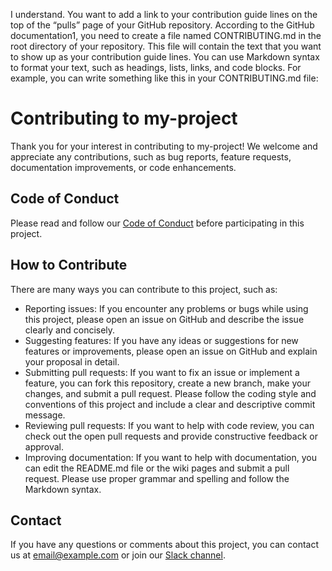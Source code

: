 I understand. You want to add a link to your contribution guide lines on the top of the “pulls” page of your GitHub repository. According to the GitHub documentation1, you need to create a file named CONTRIBUTING.md in the root directory of your repository. This file will contain the text that you want to show up as your contribution guide lines. You can use Markdown syntax to format your text, such as headings, lists, links, and code blocks. For example, you can write something like this in your CONTRIBUTING.md file:

# Contributing to my-project

Thank you for your interest in contributing to my-project! We welcome and appreciate any contributions, such as bug reports, feature requests, documentation improvements, or code enhancements.

## Code of Conduct

Please read and follow our [Code of Conduct](https://stackoverflow.com/questions/72929081/what-is-github-contributing-md-for) before participating in this project.

## How to Contribute

There are many ways you can contribute to this project, such as:

- Reporting issues: If you encounter any problems or bugs while using this project, please open an issue on GitHub and describe the issue clearly and concisely.
- Suggesting features: If you have any ideas or suggestions for new features or improvements, please open an issue on GitHub and explain your proposal in detail.
- Submitting pull requests: If you want to fix an issue or implement a feature, you can fork this repository, create a new branch, make your changes, and submit a pull request. Please follow the coding style and conventions of this project and include a clear and descriptive commit message.
- Reviewing pull requests: If you want to help with code review, you can check out the open pull requests and provide constructive feedback or approval.
- Improving documentation: If you want to help with documentation, you can edit the README.md file or the wiki pages and submit a pull request. Please use proper grammar and spelling and follow the Markdown syntax.

## Contact

If you have any questions or comments about this project, you can contact us at [email@example.com](https://github.com/github/docs/blob/main/CONTRIBUTING.md) or join our [Slack channel](https://docs.github.com/en/get-started/exploring-projects-on-github/finding-ways-to-contribute-to-open-source-on-github). 